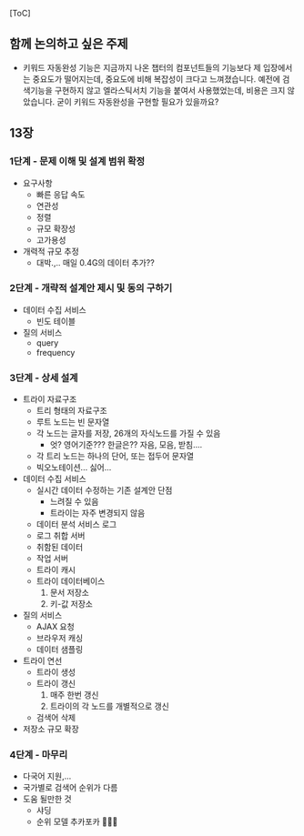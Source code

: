 [ToC]

## 함께 논의하고 싶은 주제
- 키워드 자동완성 기능은 지금까지 나온 챕터의 컴포넌트들의 기능보다 제 입장에서는 중요도가 떨어지는데, 중요도에 비해 복잡성이 크다고 느껴졌습니다. 예전에 검색기능을 구현하지 않고 엘라스틱서치 기능을 붙여서 사용했었는데, 비용은 크지 않았습니다. 굳이 키워드 자동완성을 구현할 필요가 있을까요?

## 13장

### 1단계 - 문제 이해 및 설계 범위 확정
- 요구사항
  - 빠른 응답 속도
  - 연관성
  - 정렬
  - 규모 확장성
  - 고가용성
- 개력적 규모 추정
  - 대박.,.. 매일 0.4G의 데이터 추가??

### 2단계 - 개략적 설계안 제시 및 동의 구하기
- 데이터 수집 서비스
  - 빈도 테이블
- 질의 서비스
  - query
  - frequency

### 3단계 - 상세 설계
- 트라이 자료구조
  - 트리 형태의 자료구조
  - 루트 노드는 빈 문자열
  - 각 노드는 글자를 저장, 26개의 자식노드를 가질 수 있음
    - 엇? 영어기준??? 한글은?? 자음, 모음, 받침....
  - 각 트리 노드는 하나의 단어, 또는 접두어 문자열
  - 빅오노테이션... 싫어...
- 데이터 수집 서비스
  - 실시간 데이터 수정하는 기존 설계안 단점
    - 느려질 수 있음
    - 트라이는 자주 변경되지 않음
  - 데이터 분석 서비스 로그
  - 로그 취합 서버
  - 취함된 데이터
  - 작업 서버
  - 트라이 캐시
  - 트라이 데이터베이스
    1. 문서 저장소
    2. 키-값 저장소
- 질의 서비스
  - AJAX 요청
  - 브라우저 캐싱
  - 데이터 샘플링
- 트라이 연선
  - 트라이 생성
  - 트라이 갱신
    1. 매주 한번 갱신
    2. 트라이의 각 노드를 개별적으로 갱신
  - 검색어 삭제
- 저장소 규모 확장

### 4단계 - 마무리
- 다국어 지원,...
- 국가별로 검색어 순위가 다름
- 도움 될만한 것
  - 샤딩
  - 순위 모델
추카포카 :tada::tada::tada: